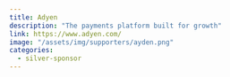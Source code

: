 ```yaml
---
title: Adyen
description: "The payments platform built for growth"
link: https://www.adyen.com/
image: "/assets/img/supporters/ayden.png"
categories:
  - silver-sponsor
---
```

